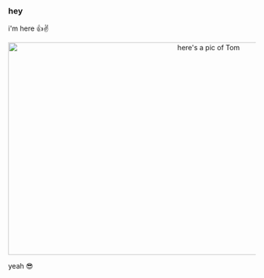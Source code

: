 ### hey

i'm here 👍✌

<p align="center">
  <img alt="here's a pic of Tom" width=800 height=433 src="giphy.com/gifs/HBOMax-hbomax-tomandjerry-tomandjerryonhbomax-Pq5tRfjF4xEPdm5PHF">
</p>

yeah 😎
